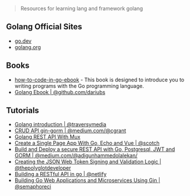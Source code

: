 >  Resources for learning lang and framework golang

## Golang Official Sites
  - [go.dev](https://go.dev/)
  - [golang.org](https://golang.org/)

## Books
  - [how-to-code-in-go-ebook](https://www.digitalocean.com/community/books/how-to-code-in-go-ebook) - This book is designed to introduce you to writing programs with the Go programming language.
  - [Golang Ebook | @github.com/dariubs](https://github.com/dariubs/GoBooks)

## Tutorials
  - [Golang introduction | @traversymedia](https://www.youtube.com/watch?v=SqrbIlUwR0U)
  - [CRUD API gin-gorm | @medium.com/@cgrant](https://medium.com/@cgrant/developing-a-simple-crud-api-with-go-gin-and-gorm-df87d98e6ed1)
  - [Golang REST API With Mux](https://www.youtube.com/watch?v=SonwZ6MF5BE)
  - [Create a Single Page App With Go, Echo and Vue | @scotch](https://scotch.io/tutorials/create-a-single-page-app-with-go-echo-and-vue)
  - [Build and Deploy a secure REST API with Go, Postgresql, JWT and GORM | @medium.com/@adigunhammedolalekan/](https://medium.com/@adigunhammedolalekan/build-and-deploy-a-secure-rest-api-with-go-postgresql-jwt-and-gorm-6fadf3da505b)
  - [Creating the JSON Web Token Signing and Validation Logic | @thepolyglotdeveloper](https://www.thepolyglotdeveloper.com/2017/03/authenticate-a-golang-api-with-json-web-tokens/)
  - [Building a RESTful API in go | @netlify](https://www.netlify.com/blog/2016/10/20/building-a-restful-api-in-go/)
  - [Building Go Web Applications and Microservices Using Gin | @semaphoreci](https://semaphoreci.com/community/tutorials/building-go-web-applications-and-microservices-using-gin)
